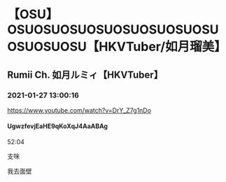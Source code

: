 # 【OSU】OSUOSUOSUOSUOSUOSUOSUOSUOSUOSUOSU【HKVTuber/如月瑠美】

## Rumii Ch. 如月ルミィ【HKVTuber】

### 2021-01-27 13:00:16

https://www.youtube.com/watch?v=DrY_Z7g1nDo

#### UgwzfevjEaHE9qKoXqJ4AaABAg

52:04

支咪













我去面壁

